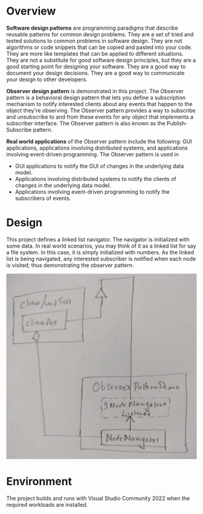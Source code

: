 # Overview
**Software design patterns** are programming paradigms that describe reusable patterns for common design problems. They are a set of tried and tested solutions to common problems in software design. They are not algorithms or code snippets that can be copied and pasted into your code. They are more like templates that can be applied to different situations. They are not a substitute for good software design principles, but they are a good starting point for designing your software. They are a good way to document your design decisions. They are a good way to communicate your design to other developers.

**Observer design pattern** is demonstrated in this project. The Observer pattern is a behavioral design pattern that lets you define a subscription mechanism to notify interested clients about any events that happen to the object they're observing. The Observer pattern provides a way to subscribe and unsubscribe to and from these events for any object that implements a subscriber interface. The Observer pattern is also known as the Publish-Subscribe pattern.

**Real world applications** of the Observer pattern include the following: GUI applications, applications involving distributed systems, and applications involving event-driven programming. The Observer pattern is used in
- GUI applications to notify the GUI of changes in the underlying data model.
- Applications involving distributed systems to notify the clients of changes in the underlying data model.
- Applications involving event-driven programming to notify the subscribers of events.

# Design
This project defines a linked list navigator. The navigator is initialized with some data. In real world scenarios, you may think of it as a linked list for say a file system. In this case, it is simply initialized with numbers. As the linked list is being navigated, any interested subscriber is notified when each node is visited; thus demonstrating the observer pattern.

![Module & Class diagram](ModuleAndClassDiagram.jpeg)

# Environment
The project builds and runs with Visual Studio Community 2022 when the required workloads are installed.
